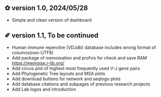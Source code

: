 ## &#x273F; version 1.0, 2024/05/28 
- Simple and clean version of dashboard


## &#x2710; version 1.1, To be continued
- Human immune reperotire (VDJdb) database includes wrong format of columns(non-UTF8)
- Add package of memoisation and profvis for check and save RAM https://memoise.r-lib.org/
- Add circos plot of highest most frequently used V-J gene pairs
- Add Phylogenetic Tree layouts and MSA plots
- Add download buttons for network and seqlogo plots 
- Add database citations and subpages of previous research projects 
- Add Lab logos and introduction

